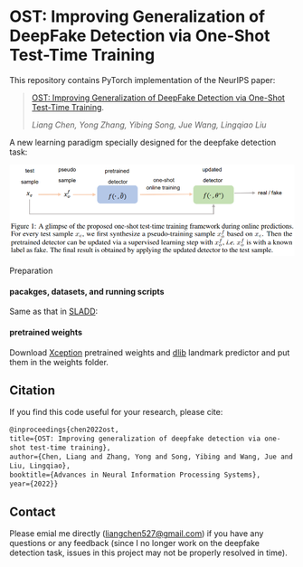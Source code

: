 # OST: Improving Generalization of DeepFake Detection via One-Shot Test-Time Training

This repository contains PyTorch implementation of the NeurIPS paper:

> [OST: Improving Generalization of DeepFake Detection via One-Shot Test-Time Training](https://openreview.net/forum?id=YPoRoad6gzY). 
> 
> _Liang Chen, Yong Zhang, Yibing Song, Jue Wang, Lingqiao Liu_

A new learning paradigm specially designed for the deepfake detection task:

![IMG](image/pipeline.png)

Preparation

#### pacakges, datasets, and running scripts
Same as that in [SLADD](https://github.com/liangchen527/SLADD):

#### pretrained weights
Download [Xception](https://drive.google.com/file/d/1A2EHgj7EW2RsfiqvtbnQSIvLkbVgDFlZ/view?usp=sharing) pretrained weights and [dlib](https://drive.google.com/file/d/1DB5-AsWHBpfprMccNt_6U0S1gl2L-5Zk/view?usp=sharing) landmark predictor and put them in the weights folder.

Citation
-
If you find this code useful for your research, please cite:
  ```
  @inproceedings{chen2022ost,
  title={OST: Improving generalization of deepfake detection via one-shot test-time training},
  author={Chen, Liang and Zhang, Yong and Song, Yibing and Wang, Jue and Liu, Lingqiao},
  booktitle={Advances in Neural Information Processing Systems},
  year={2022}}

  ```


Contact
-
Please emial me directly (<liangchen527@gmail.com>) if you have any questions or any feedback (since I no longer work on the deepfake detection task, issues in this project may not be properly resolved in time).
